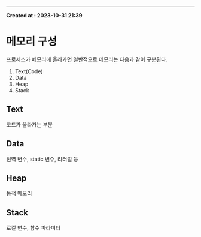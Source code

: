 ---
**Created at : 2023-10-31 21:39**
# 메모리 구성
프로세스가 메모리에 올라가면 일반적으로 메모리는 다음과 같이 구분된다.
1. Text(Code)
2. Data
3. Heap
4. Stack
## Text
코드가 올라가는 부분
## Data
전역 변수, static 변수, 리터럴 등
## Heap
동적 메모리
## Stack
로컬 변수, 함수 파라미터 